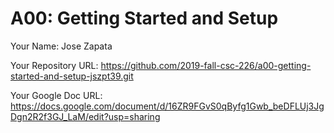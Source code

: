 # A00: Getting Started and Setup

Your Name: Jose Zapata

Your Repository URL: https://github.com/2019-fall-csc-226/a00-getting-started-and-setup-jszpt39.git

Your Google Doc URL: https://docs.google.com/document/d/16ZR9FGvS0qByfg1Gwb_beDFLUj3JgDgn2R2f3GJ_LaM/edit?usp=sharing
